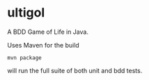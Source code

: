 # ultigol

A BDD Game of Life in Java.

Uses Maven for the build

```
mvn package
```

will run the full suite of both unit and bdd tests.

